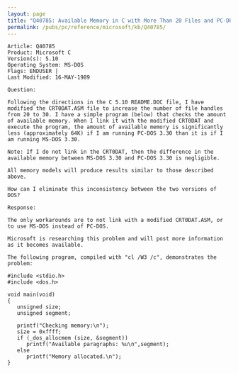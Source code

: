 ```yaml
---
layout: page
title: "Q40785: Available Memory in C with More Than 20 Files and PC-DOS 3.30"
permalink: /pubs/pc/reference/microsoft/kb/Q40785/
---
```


	Article: Q40785
	Product: Microsoft C
	Version(s): 5.10
	Operating System: MS-DOS
	Flags: ENDUSER |
	Last Modified: 16-MAY-1989
	
	Question:
	
	Following the directions in the C 5.10 README.DOC file, I have
	modified the CRT0DAT.ASM file to increase the number of file handles
	from 20 to 30. I have a simple program (below) that checks the amount
	of available memory. When I link it with the modified CRT0DAT and
	execute the program, the amount of available memory is significantly
	less (approximately 64K) if I am running PC-DOS 3.30 than it is if I
	am running MS-DOS 3.30.
	
	Note: If I do not link in the CRT0DAT, then the difference in the
	available memory between MS-DOS 3.30 and PC-DOS 3.30 is negligible.
	
	All memory models will produce results similar to those described
	above.
	
	How can I eliminate this inconsistency between the two versions of
	DOS?
	
	Response:
	
	The only workarounds are to not link with a modified CRT0DAT.ASM, or
	to use MS-DOS instead of PC-DOS.
	
	Microsoft is researching this problem and will post more information
	as it becomes available.
	
	The following program, compiled with "cl /W3 /c", demonstrates the
	problem:
	
	#include <stdio.h>
	#include <dos.h>
	
	void main(void)
	{
	   unsigned size;
	   unsigned segment;
	
	   printf("Checking memory:\n");
	   size = 0xffff;
	   if (_dos_allocmem (size, &segment))
	      printf("Available paragraphs: %u\n",segment);
	   else
	      printf("Memory allocated.\n");
	}

